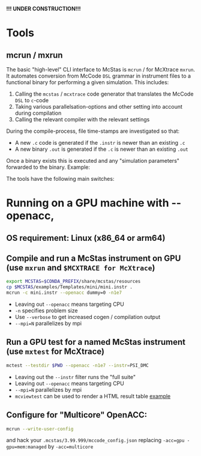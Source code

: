 **!!! UNDER CONSTRUCTION!!!**


# Tools
## mcrun / mxrun
The basic "high-level" CLI interface to McStas is `mcrun` / for McXtrace `mxrun`. It automates conversion from McCode `DSL` grammar in instrument files to a functional binary for performing a given simulation. This includes:
1. Calling the `mcstas` / `mcxtrace` code generator that translates the McCode `DSL` to `c`-code
2. Taking various parallelsation-options and other setting into account during compilation
3. Calling the relevant compiler with the relevant settings

During the compile-process, file time-stamps are investigated so that:
* A new `.c` code is generated if the `.instr` is newer than an existing `.c`
* A new binary `.out` is generated if the `.c` is newer than an existing `.out`

Once a binary exists this is executed and any "simulation parameters" forwarded to the binary. Example:


The tools have the following main switches:



# Running on a GPU machine with --openacc, 
## OS requirement: Linux (x86_64 or arm64)
## Compile and run a McStas instrument on GPU (use `mxrun` and `$MCXTRACE for McXtrace`)
```bash
export MCSTAS=$CONDA_PREFIX/share/mcstas/resources
cp $MCSTAS/examples/Templates/mini/mini.instr .
mcrun -c mini.instr --openacc dummy=0 -n1e7
```
* Leaving out `--openacc` means targeting CPU
* `-n` specifies problem size
* Use `--verbose` to get increased cogen / compilation output
* `--mpi=N` parallelizes by mpi


## Run a GPU test for a named McStas instrument (use `mxtest` for McXtrace)
```bash 
mctest --testdir $PWD --openacc -n1e7 --instr=PSI_DMC
```
* Leaving out the `--instr` filter runs the "full suite"
* Leaving out `--openacc` means targeting CPU
* `--mpi=N` parallelizes by mpi
* `mcviewtest` can be used to render a HTML result table [example](https://new-nightly.mcstas.org/2025-03-14_output.html) 



## Configure for "Multicore" OpenACC:
```bash
mcrun --write-user-config
```
and hack your `.mcstas/3.99.999/mccode_config.json` replacing `-acc=gpu -gpu=mem:managed` by `-acc=multicore`
